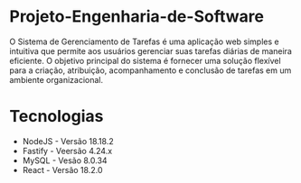 # Projeto-Engenharia-de-Software

O Sistema de Gerenciamento de Tarefas é uma aplicação web simples e intuitiva que permite aos usuários gerenciar suas tarefas diárias de maneira eficiente. O objetivo principal do sistema é fornecer uma solução flexível para a criação, atribuição, acompanhamento e conclusão de tarefas em um ambiente organizacional.

# Tecnologias
* NodeJS - Versão 18.18.2
* Fastify - Veersão 4.24.x
* MySQL - Vesão 8.0.34
* React - Versão 18.2.0
